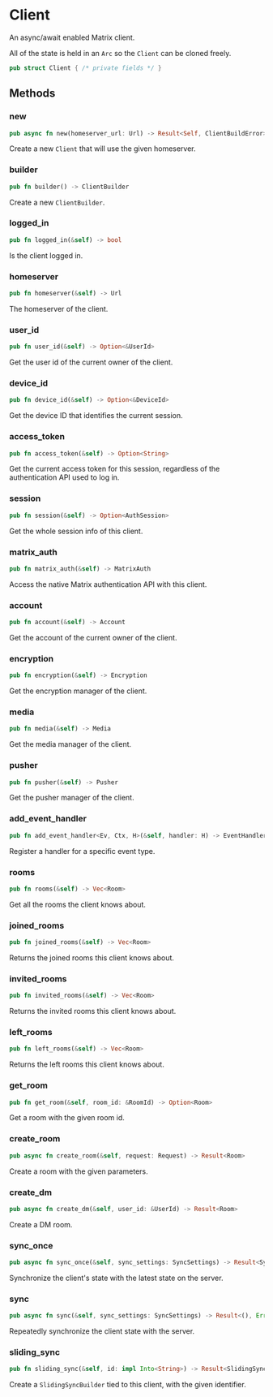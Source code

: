 # Client

An async/await enabled Matrix client.

All of the state is held in an `Arc` so the `Client` can be cloned freely.

```rust
pub struct Client { /* private fields */ }
```

## Methods

### new
```rust
pub async fn new(homeserver_url: Url) -> Result<Self, ClientBuildError>
```
Create a new `Client` that will use the given homeserver.

### builder
```rust
pub fn builder() -> ClientBuilder
```
Create a new `ClientBuilder`.

### logged_in
```rust
pub fn logged_in(&self) -> bool
```
Is the client logged in.

### homeserver
```rust
pub fn homeserver(&self) -> Url
```
The homeserver of the client.

### user_id
```rust
pub fn user_id(&self) -> Option<&UserId>
```
Get the user id of the current owner of the client.

### device_id
```rust
pub fn device_id(&self) -> Option<&DeviceId>
```
Get the device ID that identifies the current session.

### access_token
```rust
pub fn access_token(&self) -> Option<String>
```
Get the current access token for this session, regardless of the authentication API used to log in.

### session
```rust
pub fn session(&self) -> Option<AuthSession>
```
Get the whole session info of this client.

### matrix_auth
```rust
pub fn matrix_auth(&self) -> MatrixAuth
```
Access the native Matrix authentication API with this client.

### account
```rust
pub fn account(&self) -> Account
```
Get the account of the current owner of the client.

### encryption
```rust
pub fn encryption(&self) -> Encryption
```
Get the encryption manager of the client.

### media
```rust
pub fn media(&self) -> Media
```
Get the media manager of the client.

### pusher
```rust
pub fn pusher(&self) -> Pusher
```
Get the pusher manager of the client.

### add_event_handler
```rust
pub fn add_event_handler<Ev, Ctx, H>(&self, handler: H) -> EventHandlerHandle
```
Register a handler for a specific event type.

### rooms
```rust
pub fn rooms(&self) -> Vec<Room>
```
Get all the rooms the client knows about.

### joined_rooms
```rust
pub fn joined_rooms(&self) -> Vec<Room>
```
Returns the joined rooms this client knows about.

### invited_rooms
```rust
pub fn invited_rooms(&self) -> Vec<Room>
```
Returns the invited rooms this client knows about.

### left_rooms
```rust
pub fn left_rooms(&self) -> Vec<Room>
```
Returns the left rooms this client knows about.

### get_room
```rust
pub fn get_room(&self, room_id: &RoomId) -> Option<Room>
```
Get a room with the given room id.

### create_room
```rust
pub async fn create_room(&self, request: Request) -> Result<Room>
```
Create a room with the given parameters.

### create_dm
```rust
pub async fn create_dm(&self, user_id: &UserId) -> Result<Room>
```
Create a DM room.

### sync_once
```rust
pub async fn sync_once(&self, sync_settings: SyncSettings) -> Result<SyncResponse>
```
Synchronize the client's state with the latest state on the server.

### sync
```rust
pub async fn sync(&self, sync_settings: SyncSettings) -> Result<(), Error>
```
Repeatedly synchronize the client state with the server.

### sliding_sync
```rust
pub fn sliding_sync(&self, id: impl Into<String>) -> Result<SlidingSyncBuilder>
```
Create a `SlidingSyncBuilder` tied to this client, with the given identifier.